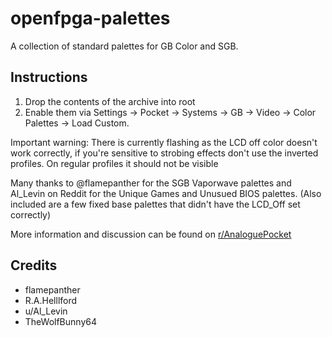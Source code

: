 # openfpga-palettes

A collection of standard palettes for GB Color and SGB.

## Instructions

1. Drop the contents of the archive into root
1. Enable them via Settings -> Pocket -> Systems -> GB -> Video -> Color Palettes -> Load Custom.

Important warning: There is currently flashing as the LCD off color doesn't work
correctly, if you're sensitive to strobing effects don't use the inverted profiles.
On regular profiles it should not be visible

Many thanks to @flamepanther for the SGB Vaporwave palettes and Al\_Levin on Reddit
for the Unique Games and Unusued BIOS palettes.
(Also included are a few fixed base palettes that didn't have the LCD\_Off set correctly)

More information and discussion can be found on [r/AnaloguePocket](https://www.reddit.com/r/AnaloguePocket/comments/18q2iz1/collection_of_all_official_game_boy_color_and)

## Credits

* flamepanther
* R.A.Helllford
* u/Al\_Levin
* TheWolfBunny64
